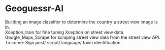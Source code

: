 # Geoguessr-AI<br>
Building an image classifier to determine the country a street view image is in. <br>
Xception_train for fine tuning Xception on street view data. <br>
Google_Maps_Scrape for scraping street view data from the street view API. <br>
To come: Sign post/ script/ language/ town identification.
